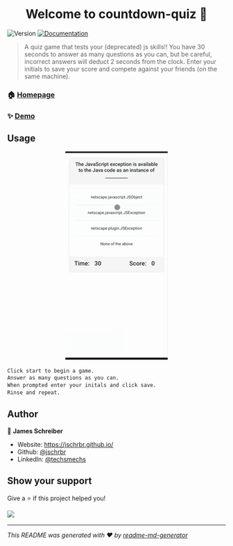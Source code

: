<h1 align="center">Welcome to countdown-quiz 👋</h1>
<p>
  <img alt="Version" src="https://img.shields.io/badge/version-01.00-blue.svg?cacheSeconds=2592000" />
  <a href="https://github.com/jschrbr/countdown-quiz" target="_blank">
    <img alt="Documentation" src="https://img.shields.io/badge/documentation-yes-brightgreen.svg" />
  </a>
</p>

> A quiz game that tests your (deprecated) js skills!! You have 30 seconds to answer as many questions as you can, but be careful, incorrect answers will deduct 2 seconds from the clock. Enter your initials to save your score and compete against your friends (on the same machine).

### 🏠 [Homepage](https://github.com/jschrbr/countdown-quiz)

### ✨ [Demo](https://jschrbr.github.io/countdown-quiz/)

## Usage

<div align="center">
<a href="https://jschrbr.github.io/countdown-quiz/">
<img src="./assets/images/Countdown!.gif"/>
</a>
</div>

```sh
Click start to begin a game.
Answer as many questions as you can.
When prompted enter your initals and click save.
Rinse and repeat.
```

## Author

👤 **James Schreiber**

- Website: https://jschrbr.github.io/
- Github: [@jschrbr](https://github.com/jschrbr)
- LinkedIn: [@techsmechs](https://linkedin.com/in/techsmechs)

## Show your support

Give a ⭐️ if this project helped you!

<a href="https://www.patreon.com/techsmechs">
  <img src="https://c5.patreon.com/external/logo/become_a_patron_button@2x.png" width="160">
</a>

---

_This README was generated with ❤️ by [readme-md-generator](https://github.com/kefranabg/readme-md-generator)_
